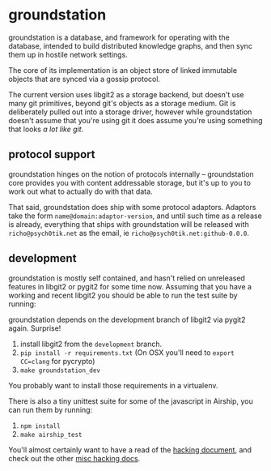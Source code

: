 groundstation
=============

groundstation is a database, and framework for operating with the database,
intended to build distributed knowledge graphs, and then sync them up in
hostile network settings.

The core of its implementation is an object store of linked immutable objects
that are synced via a gossip protocol.

The current version uses libgit2 as a storage backend, but doesn't use many git
primitives, beyond git's objects as a storage medium. Git is deliberately
pulled out into a storage driver, however while groundstation doesn't assume
that you're using git it does assume you're using something that looks *a lot
like git*.

protocol support
----------------

groundstation hinges on the notion of protocols internally – groundstation core
provides you with content addressable storage, but it's up to you to work out
what to actually do with that data.

That said, groundstation does ship with some protocol adaptors. Adaptors take
the form `name@domain:adaptor-version`, and until such time as a release is
already, everything that ships with groundstation will be released with
`richo@psych0tik.net` as the email, ie `richo@psych0tik.net:github-0.0.0`.


development
-----------

groundstation is mostly self contained, and hasn't relied on unreleased
features in libgit2 or pygit2 for some time now. Assuming that you have a
working and recent libgit2 you should be able to run the test suite by running:

groundstation depends on the development branch of libgit2 via pygit2 again. Surprise!

1. install libgit2 from the `development` branch.
2. `pip install -r requirements.txt` (On OSX you'll need to `export CC=clang` for pycrypto)
3. `make groundstation_dev`

You probably want to install those requirements in a virtualenv.

There is also a tiny unittest suite for some of the javascript in Airship, you can run them by running:

1. `npm install`
2. `make airship_test`

You'll almost certainly want to have a read of the [hacking document](HACKING.md),
and check out the other [misc hacking docs](HACKING/).
